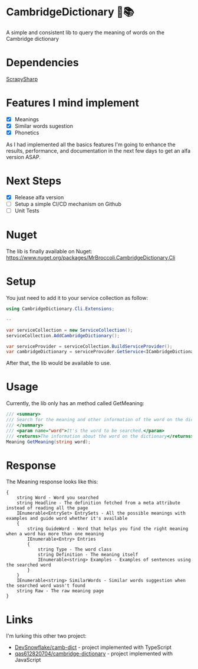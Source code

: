 # CambridgeDictionary :book::books:
A simple and consistent lib to query the meaning of words on the Cambridge dictionary

# Dependencies
[ScrapySharp](https://github.com/rflechner/ScrapySharp)

# Features I mind implement
- [x] Meanings
- [x] Similar words sugestion
- [x] Phonetics

As I had implemented all the basics features I'm going to enhance the results, performance, and documentation in the next few days to get an alfa version ASAP.

# Next Steps
 - [x] Release alfa version
 - [ ] Setup a simple CI/CD mechanism on Github
 - [ ] Unit Tests

# Nuget
The lib is finally available on Nuget: https://www.nuget.org/packages/MrBroccoli.CambridgeDictionary.Cli

# Setup
You just need to add it to your service collection as follow:

````C#
using CambridgeDictionary.Cli.Extensions;

--

var serviceCollection = new ServiceCollection();
serviceCollection.AddCambridgeDictionary();

var serviceProvider = serviceCollection.BuildServiceProvider();
var cambridgeDictionary = serviceProvider.GetService<ICambridgeDictionaryCli>();
````

After that, the lib would be available to use.

# Usage

Currently, the lib only has an method called GetMeaning:

````C#
/// <summary>
/// Search for the meaning and other information of the word on the dictionary
/// </summary>
/// <param name="word">It's the word to be searched.</param>
/// <returns>The information about the word on the dictionary</returns>
Meaning GetMeaning(string word);
````

# Response

The Meaning response looks like this:

```
{
    string Word - Word you searched
    string Headline - The definition fetched from a meta attribute instead of reading all the page
    IEnumerable<EntrySet> EntrySets - All the possible meanings with examples and guide word whether it's available
    {
        string GuideWord - Word that helps you find the right meaning when a word has more than one meaning
        IEnumerable<Entry> Entries
        {
            string Type - The word class
            string Definition - The meaning itself
            IEnumerable<string> Examples - Examples of sentences using the searched word
        }
    }
    IEnumerable<string> SimilarWords - Similar words suggestion when the searched word wasn't found
    string Raw - The raw meaning page
}

```


# Links
I'm lurking this other two project:

 - [DevSnowflake/camb-dict](https://github.com/DevSnowflake/camb-dict) - project implemented with TypeScript
 - [qas612820704/cambridge-dictionary](https://github.com/qas612820704/cambridge-dictionary) - project implemented with JavaScript
